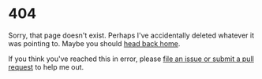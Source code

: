 # 404

Sorry, that page doesn't exist. Perhaps I've accidentally deleted whatever it was pointing to. Maybe you should [head back home](/).

If you think you've reached this in error, please [file an issue or submit a pull request](https://github.com/tbeason/tbeason.github.io) to help me out.